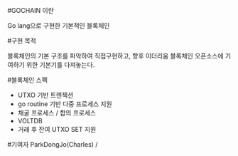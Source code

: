 #GOCHAIN 이란

Go lang으로 구현한 기본적인 블록체인

#구현 목적

블록체인의 기본 구조를 파악하여 직접구현하고, 향후 이더리움 블록체인 오픈소스에 기여하기 위한
기본기를 다져놓는다.

#블록체인 스펙

- UTXO 기반 트렌젝션
- go routine 기반 다중 프로세스 지원
- 채굴 프로세스 / 합의 프로세스
- VOLTDB
- 거래 후 잔여 UTXO SET 지원

#기여자
ParkDongJo(Charles) /
